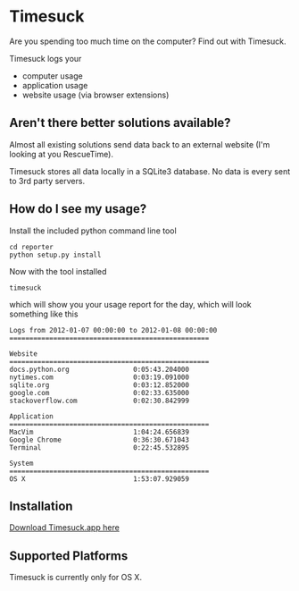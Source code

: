 # Timesuck 

Are you spending too much time on the computer? Find out with Timesuck. 

Timesuck logs your
- computer usage
- application usage
- website usage (via browser extensions)

## Aren't there better solutions available?

Almost all existing solutions send data back to an external website (I'm looking at you RescueTime). 

Timesuck stores all data locally in a SQLite3 database. No data is every sent to 3rd party servers.

## How do I see my usage?

Install the included python command line tool

    cd reporter
    python setup.py install

Now with the tool installed

    timesuck

which will show you your usage report for the day, which will look something like this

    Logs from 2012-01-07 00:00:00 to 2012-01-08 00:00:00
    ==================================================

    Website
    ==================================================
    docs.python.org                0:05:43.204000
    nytimes.com                    0:03:19.091000
    sqlite.org                     0:03:12.852000
    google.com                     0:02:33.635000
    stackoverflow.com              0:02:30.842999

    Application
    ==================================================
    MacVim                         1:04:24.656839
    Google Chrome                  0:36:30.671043
    Terminal                       0:22:45.532895

    System
    ==================================================
    OS X                           1:53:07.929059

## Installation

[Download Timesuck.app here](http://dl.dropbox.com/u/40773/Timesuck.zip)

## Supported Platforms

Timesuck is currently only for OS X.
